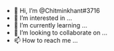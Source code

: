 - 👋 Hi, I’m @Chitminkhant#3716
- 👀 I’m interested in ...
- 🌱 I’m currently learning ...
- 💞️ I’m looking to collaborate on ...
- 📫 How to reach me ...

<!---
Chitminkhant/Chitminkhant is a ✨ special ✨ repository because its `README.md` (this file) appears on your GitHub profile.
You can click the Preview link to take a look at your changes.
--->
